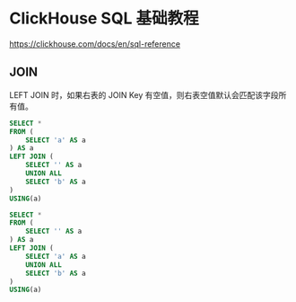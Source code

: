 # ClickHouse SQL 基础教程

https://clickhouse.com/docs/en/sql-reference


## JOIN


LEFT JOIN 时，如果右表的 JOIN Key 有空值，则右表空值默认会匹配该字段所有值。
```sql
SELECT *
FROM (
    SELECT 'a' AS a
) AS a
LEFT JOIN (
    SELECT '' AS a
    UNION ALL
    SELECT 'b' AS a
)
USING(a)
```


```sql
SELECT *
FROM (
    SELECT '' AS a
) AS a
LEFT JOIN (
    SELECT 'a' AS a
    UNION ALL
    SELECT 'b' AS a
)
USING(a)
```